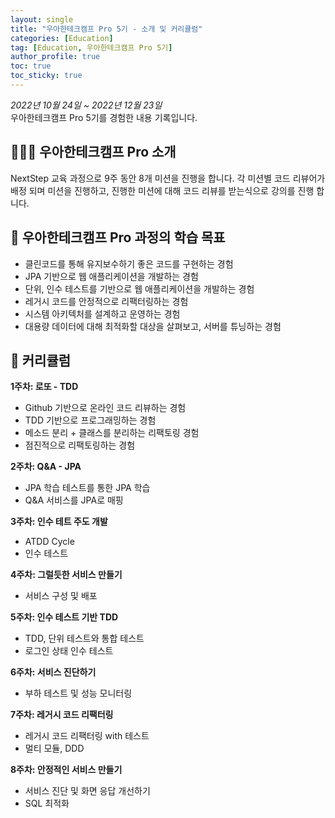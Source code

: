 ```yaml
---
layout: single
title: "우아한테크캠프 Pro 5기 - 소개 및 커리큘럼"
categories: [Education]
tag: [Education, 우아한테크캠프 Pro 5기]
author_profile: true
toc: true
toc_sticky: true
---
```


*2022년 10월 24일 ~ 2022년 12월 23일*  
우아한테크캠프 Pro 5기를 경험한 내용 기록입니다.

## 🙇🏻‍♂️ 우아한테크캠프 Pro 소개
NextStep 교육 과정으로 9주 동안 8개 미션을 진행을 합니다. 각 미션별 코드 리뷰어가 배정 되며 미션을 진행하고, 진행한 미션에 대해 코드 리뷰를 받는식으로 강의를 진행 합니다.

## 🎯 우아한테크캠프 Pro 과정의 학습 목표
- 클린코드를 통해 유지보수하기 좋은 코드를 구현하는 경험
- JPA 기반으로 웹 애플리케이션을 개발하는 경험
- 단위, 인수 테스트를 기반으로 웹 애플리케이션을 개발하는 경험
- 레거시 코드를 안정적으로 리팩터링하는 경험
- 시스템 아키텍처를 설계하고 운영하는 경험
- 대용량 데이터에 대해 최적화할 대상을 살펴보고, 서버를 튜닝하는 경험

## 🧾 커리큘럼
**1주차: 로또 - TDD**
- Github 기반으로 온라인 코드 리뷰하는 경험
- TDD 기반으로 프로그래밍하는 경험
- 메소드 분리 + 클래스를 분리하는 리팩토링 경험
- 점진적으로 리팩토링하는 경험

**2주차: Q&A - JPA**
- JPA 학습 테스트를 통한 JPA 학습
- Q&A 서비스를 JPA로 매핑

**3주차: 인수 테트 주도 개발**
- ATDD Cycle
- 인수 테스트

**4주차: 그럴듯한 서비스 만들기**
- 서비스 구성 및 배포

**5주차: 인수 테스트 기반 TDD**
- TDD, 단위 테스트와 통합 테스트
- 로그인 상태 인수 테스트

**6주차: 서비스 진단하기**
- 부하 테스트 및 성능 모니터링

**7주차: 레거시 코드 리팩터링**
- 레거시 코드 리팩터링 with 테스트
- 멀티 모듈, DDD

**8주차: 안정적인 서비스 만들기**
- 서비스 진단 및 화면 응답 개선하기
- SQL 최적화